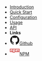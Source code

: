 <!-- markdownlint-disable-next-line first-line-heading -->
- [Introduction](introduction)
- [Quick Start](quick-start)
- [Configuration](configuration)
- [Usage](usage)
- [API](api)
- **Links**
- [![Github](assets/img/github.svg)Github](https://github.com/tyrsolution/moleculer-db-typeorm-adapter)
- [![NPM](assets/img/npm.svg)NPM](https://www.npmjs.com/package/@tyrsolutions/moleculer-db-typeorm-adapter)
<!-- - [![Twitter](assets/img/twitter.svg)@jhildenbiddle](http://twitter.com/jhildenbiddle) -->
